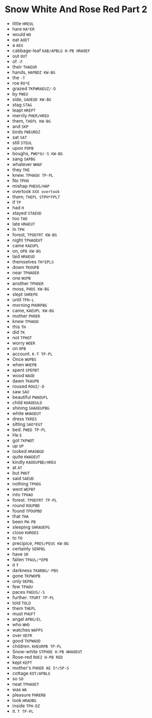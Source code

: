# Snow White And Rose Red Part 2

* little `HREUL`
* hare `HA*ER`
* would `WO`
* eat `AOET`
* a `AEU`
* cabbage-leaf `KAB/APBLG H-PB HRAOEF`
* out `OUT`
* of `-F`
* their `THAEUR`
* hands, `HAPBDZ KW-BG`
* the `-T`
* roe `RO*E`
* grazed `TKPWRAEUZ/-D`
* by `PWEU`
* side, `SAOEUD KW-BG`
* stag `STAG`
* leapt `HREPT`
* merrily `PHER/HREU`
* them, `THEPL KW-BG`
* and `SKP`
* birds `PWEURDZ`
* sat `SAT`
* still `STEUL`
* upon `POPB`
* boughs, `PWO*U/-S KW-BG`
* sang `SAPBG`
* whatever `WHAF`
* they `THE`
* knew. `TPHAOU TP-PL`
* No `TPHO`
* mishap `PHEUS/HAP`
* overtook `XXX overtook`
* them; `THEPL STPH*FPLT`
* if `TP`
* had `H`
* stayed `STAEUD`
* too `TAO`
* late `HRAEUT`
* In `TPH`
* forest, `TPOEFRT KW-BG`
* night `TPHAOEUT`
* came `KAEUPL`
* on, `OPB KW-BG`
* laid `HRAEUD`
* themselves `TH*EPLS`
* down `TKOUPB`
* near `TPHAOER`
* one `WUPB`
* another `TPHOER`
* moss, `PHOS KW-BG`
* slept `SHREPD`
* until `TPH-L`
* morning `PHORPBG`
* came, `KAEUPL KW-BG`
* mother `PHOER`
* knew `TPHAOU`
* this `TH`
* did `TK`
* not `TPHOT`
* worry `WOER`
* on `OPB`
* account. `K-T TP-PL`
* Once `WUPBS`
* when `WHEPB`
* spent `SPEPBT`
* wood `WAOD`
* dawn `TKAUPB`
* roused `ROUZ/-D`
* saw `SAU`
* beautiful `PWAOUFL`
* child `KHAOEULD`
* shining `SHAOEUPBG`
* white `WHAOEUT`
* dress `TKRES`
* sitting `SAO*EGT`
* bed. `PWED TP-PL`
* He `E`
* got `TKPWOT`
* up `UP`
* looked `HRAOBGD`
* quite `KWAOEUT`
* kindly `KAOEUPBD/HREU`
* at `AT`
* but `PWUT`
* said `SAEUD`
* nothing `TPHOG`
* went `WEPBT`
* into `TPHAO`
* forest. `TPOEFRT TP-PL`
* round `ROUPBD`
* found `TPOUPBD`
* that `THA`
* been `PW-PB`
* sleeping `SHRAOEPG`
* close `KHROES`
* to `TO`
* precipice, `PRES/PEUS KW-BG`
* certainly `SERPBL`
* have `SR`
* fallen `TPAUL/*EPB`
* it `T`
* darkness `TKARBG/-PBS`
* gone `TKPWOPB`
* only `OEPBL`
* few `TPAOU`
* paces `PAEUS/-S`
* further. `TPURT TP-PL`
* told `TOLD`
* them `THEPL`
* must `PHUFT`
* angel `APBG/EL`
* who `WHO`
* watches `WAFPS`
* over `OEFR`
* good `TKPWAOD`
* children. `KHEURPB TP-PL`
* Snow-white `STPHOE H-PB WHAOEUT`
* Rose-red `ROEZ H-PB RED`
* kept `KEPT`
* mother's `PHOER AE S*/SP-S`
* cottage `KOT/APBLG`
* so `SO`
* neat `TPHAOET`
* was `WA`
* pleasure `PHRERB`
* look `HRAOBG`
* inside `TPH-DZ`
* it. `T TP-PL`
